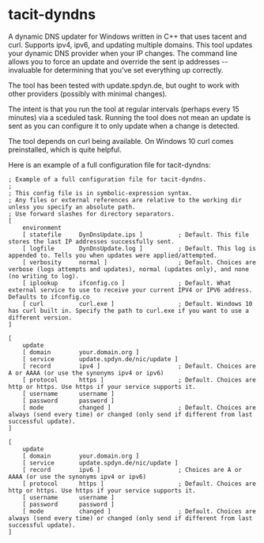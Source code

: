# tacit-dyndns
A dynamic DNS updater for Windows written in C++ that uses tacent and curl. Supports ipv4, ipv6, and updating multiple domains. This tool updates your dynamic DNS provider when your IP changes. The command line allows you to force an update and override the sent ip addresses -- invaluable for determining that you've set everything up correctly.

The tool has been tested with update.spdyn.de, but ought to work with other providers (possibly with minimal changes).

The intent is that you run the tool at regular intervals (perhaps every 15 minutes) via a sceduled task. Running the tool does not mean an update is sent as you can configure it to only update when a change is detected.

The tool depends on curl being available. On Windows 10 curl comes preinstalled, which is quite helpful.

Here is an example of a full configuration file for tacit-dyndns:

```
; Example of a full configuration file for tacit-dyndns.
;
; This config file is in symbolic-expression syntax.
; Any files or external references are relative to the working dir unless you specify an absolute path.
; Use forward slashes for directory separators.
[
	environment
	[ statefile		DynDnsUpdate.ips ]			; Default. This file stores the last IP addresses successfully sent.
	[ logfile		DynDnsUpdate.log ]			; Default. This log is appended to. Tells you when updates were applied/attempted.
	[ verbosity		normal ]					; Default. Choices are verbose (logs attempts and updates), normal (updates only), and none (no writing to log).
	[ iplookup		ifconfig.co ]				; Default. What external service to use to receive your current IPV4 or IPV6 address. Defaults to ifconfig.co
	[ curl			curl.exe ]					; Default. Windows 10 has curl built in. Specify the path to curl.exe if you want to use a different version.
]

[
	update
	[ domain		your.domain.org ]
	[ service		update.spdyn.de/nic/update ]
	[ record		ipv4 ]						; Default. Choices are A or AAAA (or use the synonyms ipv4 or ipv6)
	[ protocol		https ]						; Default. Choices are http or https. Use https if your service supports it.
	[ username		username ]
	[ password		password ]
	[ mode			changed ]					; Default. Choices are always (send every time) or changed (only send if different from last successful update).
]

[
	update
	[ domain		your.domain.org ]
	[ service		update.spdyn.de/nic/update ]
	[ record		ipv6 ]						; Choices are A or AAAA (or use the synonyms ipv4 or ipv6)
	[ protocol		https ]						; Default. Choices are http or https. Use https if your service supports it.
	[ username		username ]
	[ password		password ]
	[ mode			changed ]					; Default. Choices are always (send every time) or changed (only send if different from last successful update).
]
```

